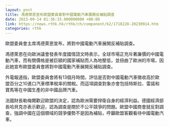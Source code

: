 ```yaml
---
layout: post
title: 馮德萊恩宣布歐盟委員會對中國電動汽車展開反補貼調查
date: 2023-09-14 01:36:33.000000000 +08:00
link: https://news.rthk.hk/rthk/ch/component/k2/1718228-20230914.htm
categories: rthk
---
```


歐盟委員會主席馮德萊恩宣布，將對中國電動汽車展開反補貼調查。

馮德萊恩在向歐洲議會發表年度國情諮文時表示，全球市場正充斥著廉價的中國電動汽車，而有關價格是被巨額的國家補貼而人為地壓低，並扭曲了歐洲的市場，因此她宣布歐盟委員會將對中國電動汽車展開反補貼調查。

外電報道指，歐盟委員會將有13個月時間，評估是否對中國電動汽車徵收高於歐盟百分之10進口汽車標準稅率的關稅。而這項調查對象亦會包括特斯拉、雷諾和寶馬等在中國生產的非中國品牌汽車。

法國財長勒梅爾歡迎歐盟的決定，認為歐洲需要捍衛自身的經濟利益。德國經濟部長哈貝克亦表示歡迎，認為調查是關於不公平競爭的問題。歐盟中國商會就反對調查，強調中國在這個領域的競爭優勢不是因為補貼，呼籲歐盟客觀看待中國電動汽車。
